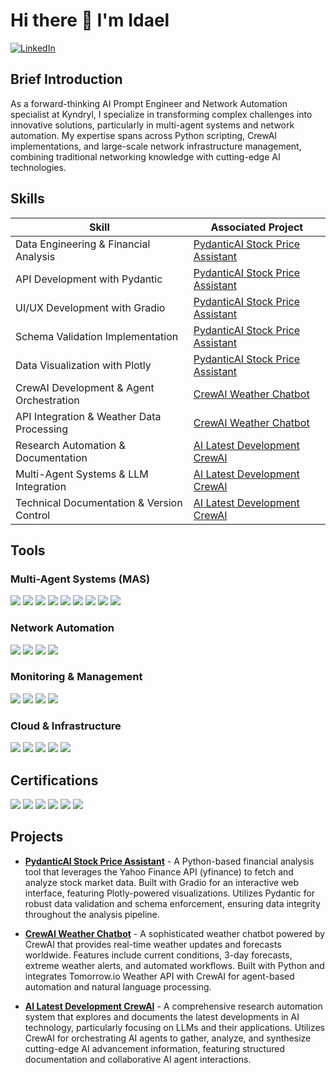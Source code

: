 # Hi there 👋 I'm Idael

[![LinkedIn](https://img.shields.io/badge/-LinkedIn-0077B5?style=for-the-badge&logo=linkedin&logoColor=white)](https://www.linkedin.com/in/idael-pineiro-ai-multy-agent-systems/)

## Brief Introduction
As a forward-thinking AI Prompt Engineer and Network Automation specialist at Kyndryl, I specialize in transforming complex challenges into innovative solutions, particularly in multi-agent systems and network automation. My expertise spans across Python scripting, CrewAI implementations, and large-scale network infrastructure management, combining traditional networking knowledge with cutting-edge AI technologies.

## Skills

| Skill | Associated Project |
|-------|-------------------|
| Data Engineering & Financial Analysis | [PydanticAI Stock Price Assistant](https://github.com/ProactiveAIAgents/PydanticAI_Stock_Price_Assistant) |
| API Development with Pydantic | [PydanticAI Stock Price Assistant](https://github.com/ProactiveAIAgents/PydanticAI_Stock_Price_Assistant) |
| UI/UX Development with Gradio | [PydanticAI Stock Price Assistant](https://github.com/ProactiveAIAgents/PydanticAI_Stock_Price_Assistant) |
| Schema Validation Implementation | [PydanticAI Stock Price Assistant](https://github.com/ProactiveAIAgents/PydanticAI_Stock_Price_Assistant) |
| Data Visualization with Plotly | [PydanticAI Stock Price Assistant](https://github.com/ProactiveAIAgents/PydanticAI_Stock_Price_Assistant) |
| CrewAI Development & Agent Orchestration | [CrewAI Weather Chatbot](https://github.com/ProactiveAIAgents/CrewAI_Weather_Chatbot) |
| API Integration & Weather Data Processing | [CrewAI Weather Chatbot](https://github.com/ProactiveAIAgents/CrewAI_Weather_Chatbot) |
| Research Automation & Documentation | [AI Latest Development CrewAI](https://github.com/ProactiveAIAgents/AI_Latest_Development_CrewAI) |
| Multi-Agent Systems & LLM Integration | [AI Latest Development CrewAI](https://github.com/ProactiveAIAgents/AI_Latest_Development_CrewAI) |
| Technical Documentation & Version Control | [AI Latest Development CrewAI](https://github.com/ProactiveAIAgents/AI_Latest_Development_CrewAI) |

## Tools
### Multi-Agent Systems (MAS)
<div>
<img src="https://img.shields.io/badge/-CrewAI-FF6B6B?style=for-the-badge&logo=python&logoColor=white" />
<img src="https://img.shields.io/badge/-LangChain-32CD32?style=for-the-badge&logo=chainlink&logoColor=white" />
<img src="https://img.shields.io/badge/-OpenAI_API-412991?style=for-the-badge&logo=openai&logoColor=white" />
<img src="https://img.shields.io/badge/-Anthropic_API-00A0D1?style=for-the-badge&logo=data:image/svg+xml;base64,PHN2ZyB4bWxucz0iaHR0cDovL3d3dy53My5vcmcvMjAwMC9zdmciIHZpZXdCb3g9IjAgMCAyNCAyNCI+PC9zdmc+&logoColor=white" />
<img src="https://img.shields.io/badge/-HuggingFace-FFD21E?style=for-the-badge&logo=huggingface&logoColor=black" />
<img src="https://img.shields.io/badge/-Xai_(Grok)_API-000000?style=for-the-badge&logo=x&logoColor=white" />
<img src="https://img.shields.io/badge/-Groq_API-3DDC84?style=for-the-badge&logo=data:image/svg+xml;base64,PHN2ZyB4bWxucz0iaHR0cDovL3d3dy53My5vcmcvMjAwMC9zdmciIHZpZXdCb3g9IjAgMCAyNCAyNCI+PC9zdmc+&logoColor=white" />
<img src="https://img.shields.io/badge/-PydanticAI-E6484F?style=for-the-badge&logo=python&logoColor=white" />
<img src="https://img.shields.io/badge/-Tomorrow.io_API-0088CC?style=for-the-badge&logo=weather&logoColor=white" />
</div>


### Network Automation
<div>
<img src="https://img.shields.io/badge/-DNAC-1679A7?style=for-the-badge&logo=cisco&logoColor=white" />
<img src="https://img.shields.io/badge/-Ansible_Tower-EE0000?style=for-the-badge&logo=ansible&logoColor=white" />
<img src="https://img.shields.io/badge/-ThousandEyes-00A0DF?style=for-the-badge&logo=cisco&logoColor=white" />
<img src="https://img.shields.io/badge/-Python_Scripting-3776AB?style=for-the-badge&logo=python&logoColor=white" />
</div>

### Monitoring & Management
<div>
<img src="https://img.shields.io/badge/-SolarWinds-F3BB1C?style=for-the-badge&logo=solarwinds&logoColor=white" />
<img src="https://img.shields.io/badge/-Nagios-EE0000?style=for-the-badge&logo=nagios&logoColor=white" />
<img src="https://img.shields.io/badge/-Cisco_Meraki-67B346?style=for-the-badge&logo=cisco&logoColor=white" />
<img src="https://img.shields.io/badge/-PRTG-0082C9?style=for-the-badge&logo=paessler&logoColor=white" />
</div>

### Cloud & Infrastructure
<div>
<img src="https://img.shields.io/badge/-TrueSight-0078D4?style=for-the-badge&logo=bmc&logoColor=white" />
<img src="https://img.shields.io/badge/-Aruba_AirWave-F5820D?style=for-the-badge&logo=aruba&logoColor=white" />
<img src="https://img.shields.io/badge/-IMC-00BCF2?style=for-the-badge&logoColor=white" />
<img src="https://img.shields.io/badge/-Kubernetes-326CE5?style=for-the-badge&logo=kubernetes&logoColor=white" />
<img src="https://img.shields.io/badge/-Google_Vertex_AI-4285F4?style=for-the-badge&logo=google-cloud&logoColor=white" />
</div>

## Certifications
<div>
<img src="https://img.shields.io/badge/-CCNP_R&S-1BA0D7?style=for-the-badge&logo=cisco&logoColor=white" />
<img src="https://img.shields.io/badge/-Network%2B-007ACC?style=for-the-badge&logo=CompTIA&logoColor=white" />
<img src="https://img.shields.io/badge/-Multi_AI_Agent_Systems-FF6B6B?style=for-the-badge&logo=crewai&logoColor=white" />
<img src="https://img.shields.io/badge/-Generative_AI_for_Everyone-00A67E?style=for-the-badge&logo=coursera&logoColor=white" />
<img src="https://img.shields.io/badge/-ChatGPT_for_Everyone-00A0EE?style=for-the-badge&logo=openai&logoColor=white" />
<img src="https://img.shields.io/badge/-Python_Programming-3776AB?style=for-the-badge&logo=python&logoColor=white" />
</div>

## Projects

- **[PydanticAI Stock Price Assistant](https://github.com/ProactiveAIAgents/PydanticAI_Stock_Price_Assistant)** - A Python-based financial analysis tool that leverages the Yahoo Finance API (yfinance) to fetch and analyze stock market data. Built with Gradio for an interactive web interface, featuring Plotly-powered visualizations. Utilizes Pydantic for robust data validation and schema enforcement, ensuring data integrity throughout the analysis pipeline.

- **[CrewAI Weather Chatbot](https://github.com/ProactiveAIAgents/CrewAI_Weather_Chatbot)** - A sophisticated weather chatbot powered by CrewAI that provides real-time weather updates and forecasts worldwide. Features include current conditions, 3-day forecasts, extreme weather alerts, and automated workflows. Built with Python and integrates Tomorrow.io Weather API with CrewAI for agent-based automation and natural language processing.

- **[AI Latest Development CrewAI](https://github.com/ProactiveAIAgents/AI_Latest_Development_CrewAI)** - A comprehensive research automation system that explores and documents the latest developments in AI technology, particularly focusing on LLMs and their applications. Utilizes CrewAI for orchestrating AI agents to gather, analyze, and synthesize cutting-edge AI advancement information, featuring structured documentation and collaborative AI agent interactions.
